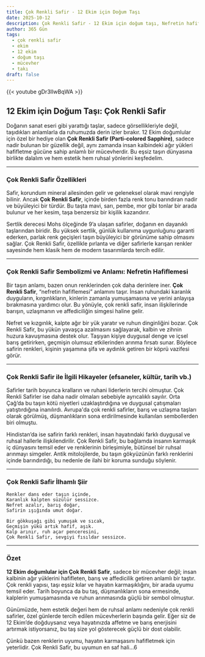 ```yaml
---
title: Çok Renkli Safir - 12 Ekim için Doğum Taşı
date: 2025-10-12
description: Çok Renkli Safir - 12 Ekim için doğum taşı, Nefretin hafiflemesi sembolü. Bu özel taşın derin anlamını öğrenin.
author: 365 Gün
tags:
  - çok renkli safir
  - ekim
  - 12 ekim
  - doğum taşı
  - mücevher
  - takı
draft: false
---
```


{{< youtube gDr3IIwBqWA >}}

## 12 Ekim için Doğum Taşı: Çok Renkli Safir

Doğanın sanat eseri gibi yarattığı taşlar, sadece görsellikleriyle değil, taşıdıkları anlamlarla da ruhumuzda derin izler bırakır. 12 Ekim doğumlular için özel bir hediye olan **Çok Renkli Safir (Parti-colored Sapphire)**, sadece nadir bulunan bir güzellik değil, aynı zamanda insan kalbindeki ağır yükleri hafifletme gücüne sahip anlamlı bir mücevherdir. Bu eşsiz taşın dünyasına birlikte dalalım ve hem estetik hem ruhsal yönlerini keşfedelim.

---

### Çok Renkli Safir Özellikleri

Safir, korundum mineral ailesinden gelir ve geleneksel olarak mavi rengiyle bilinir. Ancak **Çok Renkli Safir**, içinde birden fazla renk tonu barındıran nadir ve büyüleyici bir türdür. Bu taşta mavi, sarı, pembe, mor gibi tonlar bir arada bulunur ve her kesim, taşa benzersiz bir kişilik kazandırır.

Sertlik derecesi Mohs ölçeğinde 9’a ulaşan safirler, doğanın en dayanıklı taşlarından biridir. Bu yüksek sertlik, günlük kullanıma uygunluğunu garanti ederken, parlak renk geçişleri taşın büyüleyici bir görünüme sahip olmasını sağlar. Çok Renkli Safir, özellikle pırlanta ve diğer safirlerle karışan renkler sayesinde hem klasik hem de modern tasarımlarda tercih edilir.

---

### Çok Renkli Safir Sembolizmi ve Anlamı: Nefretin Hafiflemesi

Bir taşın anlamı, bazen onun renklerinden çok daha derinlere iner. **Çok Renkli Safir**, “nefretin hafiflemesi” anlamını taşır. İnsan ruhundaki karanlık duyguların, kırgınlıkların, kinlerin zamanla yumuşamasına ve yerini anlayışa bırakmasına yardımcı olur. Bu yönüyle, çok renkli safir, insan ilişkilerinde barışın, uzlaşmanın ve affediciliğin simgesi haline gelir.

Nefret ve kızgınlık, kalpte ağır bir yük yaratır ve ruhun dinginliğini bozar. Çok Renkli Safir, bu yükün yavaşça azalmasını sağlayarak, kalbin ve zihnin huzura kavuşmasına destek olur. Taşıyan kişiye duygusal denge ve içsel barış getirirken, geçmişin olumsuz etkilerinden arınma fırsatı sunar. Böylece safirin renkleri, kişinin yaşamına şifa ve aydınlık getiren bir köprü vazifesi görür.

---

### Çok Renkli Safir ile İlgili Hikayeler (efsaneler, kültür, tarih vb.)

Safirler tarih boyunca kralların ve ruhani liderlerin tercihi olmuştur. Çok Renkli Safirler ise daha nadir olmaları sebebiyle ayrıcalıklı sayılır. Orta Çağ’da bu taşın kötü niyetleri uzaklaştırdığına ve duygusal çatışmaları yatıştırdığına inanılırdı. Avrupa'da çok renkli safirler, barış ve uzlaşma taşları olarak görülmüş, düşmanlıkların sona erdirilmesinde kullanılan sembollerden biri olmuştu.

Hindistan’da ise safirin farklı renkleri, insan hayatındaki farklı duygusal ve ruhsal hallerle ilişkilendirilir. Çok Renkli Safir, bu bağlamda insanın karmaşık iç dünyasını temsil eder ve renklerinin birleşimiyle, bütünsel bir ruhsal arınmayı simgeler. Antik mitolojilerde, bu taşın gökyüzünün farklı renklerini içinde barındırdığı, bu nedenle de ilahi bir koruma sunduğu söylenir.

---

### Çok Renkli Safir İlhamlı Şiir

```
Renkler dans eder taşın içinde,
Karanlık kalpten süzülür sessizce.
Nefret azalır, barış doğar,
Safirin ışığında umut doğar.

Bir gökkuşağı gibi yumuşak ve sıcak,
Geçmişin yükü artık hafif, aşık.
Kalp arınır, ruh açar penceresini,
Çok Renkli Safir, sevgiyi fısıldar sessizce.
```

---

### Özet

**12 Ekim doğumlular için Çok Renkli Safir**, sadece bir mücevher değil; insan kalbinin ağır yüklerini hafifleten, barış ve affedicilik getiren anlamlı bir taştır. Çok renkli yapısı, taşı eşsiz kılar ve hayatın karmaşıklığını, bir arada uyumu temsil eder. Tarih boyunca da bu taş, düşmanlıkların sona ermesinde, kalplerin yumuşamasında ve ruhun arınmasında güçlü bir sembol olmuştur.

Günümüzde, hem estetik değeri hem de ruhsal anlamı nedeniyle çok renkli safirler, özel günlerde tercih edilen mücevherlerin başında gelir. Eğer siz de 12 Ekim’de doğduysanız veya hayatınızda affetme ve barış enerjisini artırmak istiyorsanız, bu taş size yol gösterecek güçlü bir dost olabilir.

Çünkü bazen renklerin uyumu, hayatın karmaşasını hafifletmek için yeterlidir. Çok Renkli Safir, bu uyumun en saf hali...6